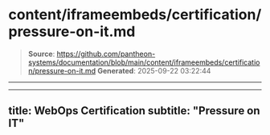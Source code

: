 # content/iframeembeds/certification/pressure-on-it.md

> **Source**: https://github.com/pantheon-systems/documentation/blob/main/content/iframeembeds/certification/pressure-on-it.md
> **Generated**: 2025-09-22 03:22:44

---

---
title: WebOps Certification
subtitle: "Pressure on IT"
---

<Partial file="certification-guide/pressure-on-it.md" />
